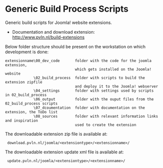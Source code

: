 # Generic Build Process Scripts
Generic build scripts for Joomla! website extensions.

* Documentation and download extension: <br/>
http://www.pvln.nl/build-extensions <br/>

Below folder structure should be present on the workstation on which development is done:
```
extensionname\00_dev_code       folder with the code for the joomla extension, 
                                which gets installed on the Joomla! website
             \02_build_process  folder with scripts to build the extension zipfile
                                and deploy it to the Joomla! webserver
             \04_settings       folder with settings used by scripts in 02_build_process
             \06_output         folder with the ouput files from the 02_build_process scripts
             \07_dcoumentation  folder with documentation on the extension, the ToDo list
             \08_sources        folder with relevant information links and inspiration
                                used to create the extension
```

The downloadable extension zip file is available at:
```
 download.pvln.nl/joomla/<extensiontype>/<extensionname>/
```

The downloadable extension update xml file is available at:
```
 update.pvln.nl/joomla/<extensiontype>/<extensionname>/
```
